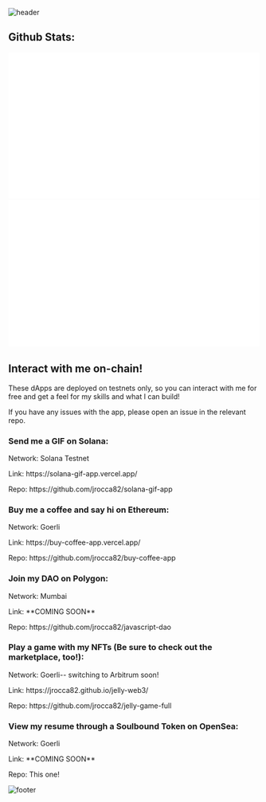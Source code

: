 <!-- https://github.com/jstrieb/github-stats -->
<!-- https://github.com/gleich/profile_stack -->
<!-- https://github.com/abhisheknaiidu/awesome-github-profile-readme#github-actions- -->

<!-- https://github.com/kyechan99/capsule-render -->
![header](https://capsule-render.vercel.app/api?type=waving&color=0:6d98fa,100:f9f79a&height=250&section=header&text=Jo%20Rocca:%20blockchain%20developer&fontSize=40)

<!-- ## Github Contributions:

![snake gif](https://github.com/jrocca82/jrocca82/blob/output/github-contribution-grid-snake.svg) -->

## Github Stats:
<p alignItems="center" justifyContent="space-between">
<img src="https://github.com/jrocca82/git-profile/blob/master/generated/overview.svg" />
<img src="https://github.com/jrocca82/git-profile/blob/master/generated/languages.svg" />
</p>

## Interact with me on-chain! 
These dApps are deployed on testnets only, so you can interact with me for free and get a feel for my skills and what I can build!

If you have any issues with the app, please open an issue in the relevant repo.

### Send me a GIF on Solana:
<p>Network: Solana Testnet</p>
<p>Link: https://solana-gif-app.vercel.app/</p>
<p>Repo: https://github.com/jrocca82/solana-gif-app</p>

### Buy me a coffee and say hi on Ethereum:
<p>Network: Goerli</p>
<p>Link: https://buy-coffee-app.vercel.app/</p>
<p>Repo: https://github.com/jrocca82/buy-coffee-app</p>

### Join my DAO on Polygon:
<p>Network: Mumbai</p>
<p>Link: **COMING SOON**</p>
<p>Repo: https://github.com/jrocca82/javascript-dao</p>

### Play a game with my NFTs (Be sure to check out the marketplace, too!):
<p>Network: Goerli-- switching to Arbitrum soon!</p>
<p>Link: https://jrocca82.github.io/jelly-web3/</p>
<p>Repo: https://github.com/jrocca82/jelly-game-full</p>

### View my resume through a Soulbound Token on OpenSea:
<p>Network: Goerli</p>
<p>Link: **COMING SOON**</p>
<p>Repo: This one!</p>


![footer](https://capsule-render.vercel.app/api?section=footer&type=waving&color=0:6d98fa,100:f9f79a)
